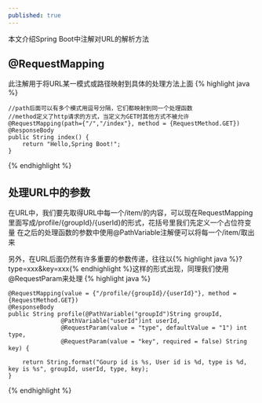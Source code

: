 ```yaml
---
published: true
---
```

本文介绍Spring Boot中注解对URL的解析方法

## @RequestMapping
   此注解用于将URL某一模式或路径映射到具体的处理方法上面
{% highlight java %}

    //path后面可以有多个模式用逗号分隔，它们都映射到同一个处理函数
    //method定义了http请求的方式，当定义为GET时其他方式不被允许
    @RequestMapping(path={"/","/index"}, method = {RequestMethod.GET})
    @ResponseBody
    public String index() {
        return "Hello,Spring Boot!";
    }
    
{% endhighlight %}

## 处理URL中的参数
   在URL中，我们要先取得URL中每一个/item/的内容，可以现在RequestMapping里面写成/profile/{groupId}/{userId}的形式，花括号里我们先定义一个占位符变量
   在之后的处理函数的参数中使用@PathVariable注解便可以将每一个/item/取出来
   
   另外，在URL后面仍然有许多重要的参数传递，往往以{% highlight java %}?type=xxx&key=xxx{% endhighlight %}这样的形式出现，同理我们使用@RequestParam来处理
{% highlight java %}

    @RequestMapping(value = {"/profile/{groupId}/{userId}"}, method = {RequestMethod.GET})
    @ResponseBody
    public String profile(@PathVariable("groupId")String groupId,
                   @PathVariable("userId")int userId,
                   @RequestParam(value = "type", defaultValue = "1") int type,
                   @RequestParam(value = "key", required = false) String key) {

        return String.format("Gourp id is %s, User id is %d, type is %d, key is %s", groupId, userId, type, key);
    }
    
{% endhighlight %}
